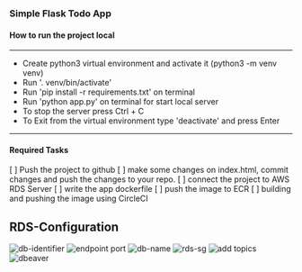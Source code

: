 ### Simple Flask Todo App

#### How to run the project local
<hr>

- Create python3 virtual environment and activate it (python3 -m venv venv)
- Run '. venv/bin/activate'
- Run 'pip install -r requirements.txt' on terminal
- Run 'python app.py' on terminal for start local server
- To stop the server press Ctrl + C
- To Exit from the virtual environment type 'deactivate' and press Enter

<hr>

#### Required Tasks

[ ] Push the project to github
[ ] make some changes on index.html, commit changes and push the changes to your repo.
[ ] connect the project to AWS RDS Server
[ ] write the app dockerfile
[ ] push the image to ECR
[ ] building and pushing the image using CircleCI

## RDS-Configuration

![db-identifier](https://user-images.githubusercontent.com/98274959/169576510-6e98f801-9c53-4b2d-8cdf-3dfeb79a5f97.png)
![endpoint port](https://user-images.githubusercontent.com/98274959/169576545-fb6749e4-2610-4787-b469-94003e0651a6.png)
![db-name](https://user-images.githubusercontent.com/98274959/169576575-2b7cec2c-d12e-4b8e-9d72-959df6b17526.png)
![rds-sg](https://user-images.githubusercontent.com/98274959/169576597-0a926210-3a0c-4289-96e0-b4ed0a2575a2.png)
![add topics](https://user-images.githubusercontent.com/98274959/169576626-ccc68a0d-1a5b-46da-b9b7-06b319389c71.png)
![dbeaver](https://user-images.githubusercontent.com/98274959/169576647-cfb1c64e-e97c-4e48-85bc-03ecc4f9de40.png)
